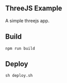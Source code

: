 ## ThreeJS Example
A simple threejs app.

## Build
```
npm run build
```

## Deploy
```
sh deploy.sh
```